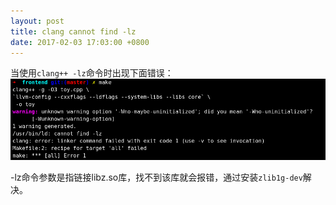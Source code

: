 ```yaml
---
layout: post
title: clang cannot find -lz
date: 2017-02-03 17:03:00 +0800
---
```


当使用`clang++ -lz`命令时出现下面错误：
![clang-cannot-find-lz](/image/clang-cannot-find-lz.png)

-lz命令参数是指链接libz.so库，找不到该库就会报错，通过安装`zlib1g-dev`解决。
